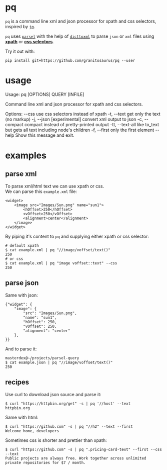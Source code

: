 # pq

`pq` is a command line xml and json processor for xpath and css selectors, inspired by [`jq`](https://github.com/stedolan/jq).

`pq` uses [`parsel`](https://github.com/scrapy/parsel) with the help of [`dicttoxml`](https://github.com/quandyfactory/dicttoxml) to parse `json` or `xml` files using [**xpath**](https://en.wikipedia.org/wiki/XPath) or [**css selectors**](http://www.w3schools.com/cssref/css_selectors.asp).

Try it out with:

    pip install git+https://github.com/granitosaurus/pq --user


# usage

Usage: pq [OPTIONS] QUERY [INFILE]

  Command line xml and json processor for xpath and css selectors.

Options:
  --css            use css selectors instead of xpath
  -t, --text       get only the text (no markup)
  -j, --json       [experimental] convert xml output to json
  -c, --compact    compact instead of pretty-printed output
  -tt, --text-all  like to_text but gets all text including node's children
  -f, --first      only the first element
  --help           Show this message and exit.

# examples
## parse xml
To parse xml/html text we can use xpath or css.  
We can parse this `example.xml` file:

    <widget>
        <image src="Images/Sun.png" name="sun1">
            <hOffset>250</hOffset>
            <vOffset>250</vOffset>
            <alignment>center</alignment>
        </image>
    </widget>

By piping it's content to `pq` and supplying either xpath or css selector:

    # default xpath
    $ cat example.xml | pq "//image/voffset/text()"  
    250
    # or css
    $ cat example.xml | pq "image voffset::text" --css
    250

## parse json    
Same with json:

    {"widget": {
        "image": { 
            "src": "Images/Sun.png",
            "name": "sun1",
            "hOffset": 250,
            "vOffset": 250,
            "alignment": "center"
        },
    }}  

And to parse it:

    masterdex@~/projects/parsel-query
    $ cat example.json | pq "//image/voffset/text()"  
    250


## recipes

Use curl to download json source and parse it:

    $ curl "https://httpbin.org/get" -s | pq '//host' --text
    httpbin.org

Same with html:
    
    $ curl "https://github.com" -s | pq "//h2" --text --first
    Welcome home, developers
    
Sometimes css is shorter and prettier than xpath:

    $ curl "https://github.com" -s | pq ".pricing-card-text" --first --css --text
    Public projects are always free. Work together across unlimited private repositories for $7 / month.
